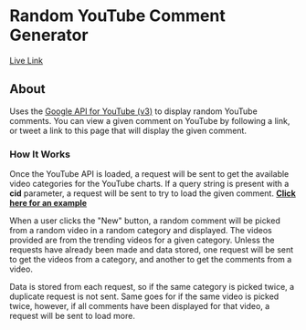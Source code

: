 # Random YouTube Comment Generator
[Live Link](https://ivthefourth.github.io/fcc/front-end/quote-machine/)

## About
Uses the [Google API for YouTube (v3)](https://developers.google.com/youtube/v3/getting-started) to display random YouTube comments. You can view a given comment on YouTube by following a link, or tweet a link to this page that will display the given comment. 

### How It Works
Once the YouTube API is loaded, a request will be sent to get the available video categories for the YouTube charts. If a query string is present with a **cid** parameter, a request will be sent to try to load the given comment. **[Click here for an example](https://ivthefourth.github.io/fcc/front-end/quote-machine/?cid=z231dfdacnbgzf3k4acdp43bheiiq0pmhm5pilflf3pw03c010c)**

When a user clicks the "New" button, a random comment will be picked from a random video in a random category and displayed. The videos provided are from the trending videos for a given category. Unless the requests have already been made and data stored, one request will be sent to get the videos from a category, and another to get the comments from a video. 

Data is stored from each request, so if the same category is picked twice, a duplicate request is not sent. Same goes for if the same video is picked twice, however, if all comments have been displayed for that video, a request will be sent to load more. 
